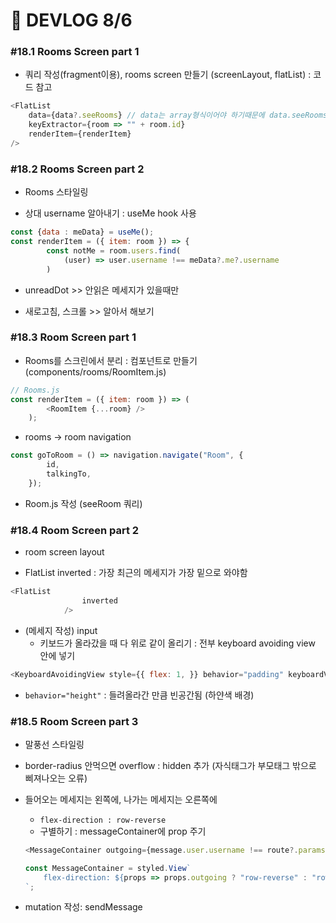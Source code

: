 # 🍳 DEVLOG 8/6

### #18.1 Rooms Screen part 1

- 쿼리 작성(fragment이용),  rooms screen 만들기 (screenLayout, flatList) : 코드 참고

```js
<FlatList
    data={data?.seeRooms} // data는 array형식이어야 하기때문에 data.seeRooms 를 넣음
    keyExtractor={room => "" + room.id}
    renderItem={renderItem}
/>
```



### #18.2 Rooms Screen part 2

- Rooms 스타일링

- 상대 username 알아내기 : useMe hook 사용

```js
const {data : meData} = useMe();
const renderItem = ({ item: room }) => {
        const notMe = room.users.find(
            (user) => user.username !== meData?.me?.username
        )
```

- unreadDot >> 안읽은 메세지가 있을때만

- 새로고침, 스크롤 >> 알아서 해보기



### #18.3 Room Screen part 1

- Rooms를 스크린에서 분리 : 컴포넌트로 만들기(components/rooms/RoomItem.js)

```js
// Rooms.js
const renderItem = ({ item: room }) => (
        <RoomItem {...room} />
    );
```

- rooms -> room navigation

```js
const goToRoom = () => navigation.navigate("Room", {
        id,
        talkingTo,
    });
```

- Room.js 작성 (seeRoom 쿼리)



### #18.4 Room Screen part 2

- room screen layout

- FlatList inverted : 가장 최근의 메세지가 가장 밑으로 와야함

```js
<FlatList
                inverted
            />
```

- (메세지 작성) input
  - 키보드가 올라갔을 때 다 위로 같이 올리기 : 전부 keyboard avoiding view 안에 넣기

```js
<KeyboardAvoidingView style={{ flex: 1, }} behavior="padding" keyboardVerticalOffset={160}>
```

- `behavior="height"` : 들려올라간 만큼 빈공간됨 (하얀색 배경)



### #18.5 Room Screen part 3

- 말풍선 스타일링 
- border-radius 안먹으면 overflow : hidden 추가 (자식태그가 부모태그 밖으로 삐져나오는 오류)



- 들어오는 메세지는 왼쪽에, 나가는 메세지는 오른쪽에

  - `flex-direction : row-reverse` 
  - 구별하기 : messageContainer에 prop 주기

  ```js
  <MessageContainer outgoing={message.user.username !== route?.params?.talkingTo?.username} >
  ```

  ```js
  const MessageContainer = styled.View`
      flex-direction: ${props => props.outgoing ? "row-reverse" : "row"};
  `;
  ```



- mutation 작성: sendMessage
